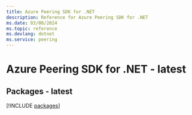 ```yaml
---
title: Azure Peering SDK for .NET
description: Reference for Azure Peering SDK for .NET
ms.date: 03/08/2024
ms.topic: reference
ms.devlang: dotnet
ms.service: peering
---
```

# Azure Peering SDK for .NET - latest
## Packages - latest
[!INCLUDE [packages](peering-index.md)]